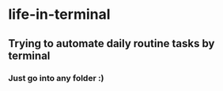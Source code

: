 # life-in-terminal
## Trying to automate daily routine tasks by terminal

### Just go into any folder :)

